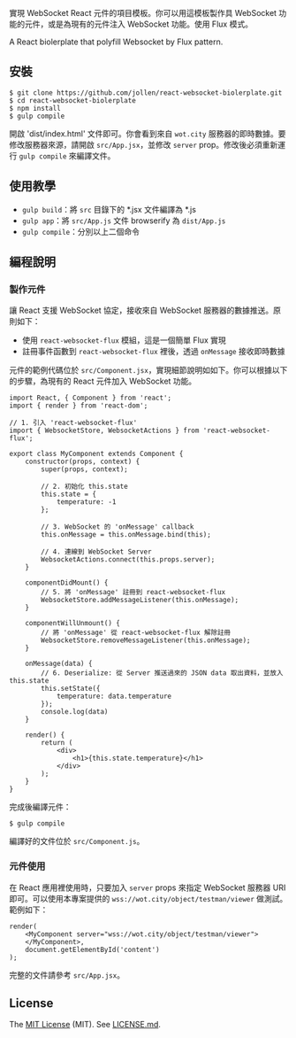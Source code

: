 
實現 WebSocket React 元件的項目模板。你可以用這模板製作具 WebSocket 功能的元件，或是為現有的元件注入 WebSocket 功能。使用 Flux 模式。

A React biolerplate that polyfill Websocket by Flux pattern.

## 安裝

```
$ git clone https://github.com/jollen/react-websocket-biolerplate.git
$ cd react-websocket-biolerplate
$ npm install
$ gulp compile
```

開啟 'dist/index.html' 文件即可。你會看到來自 ```wot.city``` 服務器的即時數據。要修改服務器來源，請開啟 ```src/App.jsx```，並修改 ```server``` prop。修改後必須重新運行 ```gulp compile``` 來編譯文件。

## 使用教學

* ```gulp build```：將 ```src``` 目錄下的 *.jsx 文件編譯為 *.js
* ```gulp app```：將 ```src/App.js``` 文件 browserify 為 ```dist/App.js```
* ```gulp compile```：分別以上二個命令

## 編程說明

### 製作元件

讓 React 支援 WebSocket 協定，接收來自 WebSocket 服務器的數據推送。原則如下：

* 使用 ```react-websocket-flux``` 模組，這是一個簡單 Flux 實現
* 註冊事件函數到 ```react-websocket-flux``` 裡後，透過 ```onMessage``` 接收即時數據

元件的範例代碼位於 ```src/Component.jsx```，實現細節說明如如下。你可以根據以下的步驟，為現有的 React 元件加入 WebSocket 功能。

```
import React, { Component } from 'react';
import { render } from 'react-dom';

// 1. 引入 'react-websocket-flux'
import { WebsocketStore, WebsocketActions } from 'react-websocket-flux';

export class MyComponent extends Component {
    constructor(props, context) {
        super(props, context);

        // 2. 初始化 this.state
        this.state = {
            temperature: -1
        };

        // 3. WebSocket 的 'onMessage' callback
        this.onMessage = this.onMessage.bind(this);

        // 4. 連線到 WebSocket Server
        WebsocketActions.connect(this.props.server);
    }

    componentDidMount() {
        // 5. 將 'onMessage' 註冊到 react-websocket-flux
        WebsocketStore.addMessageListener(this.onMessage);
    }

    componentWillUnmount() {
        // 將 'onMessage' 從 react-websocket-flux 解除註冊       
        WebsocketStore.removeMessageListener(this.onMessage);      
    }

    onMessage(data) {
        // 6. Deserialize: 從 Server 推送過來的 JSON data 取出資料，並放入 this.state
        this.setState({
            temperature: data.temperature
        });
        console.log(data)
    }

    render() {
        return (    
            <div>
                <h1>{this.state.temperature}</h1>
            </div>
        );
    }
}
```

完成後編譯元件：

```
$ gulp compile
```

編譯好的文件位於 ```src/Component.js```。

### 元件使用

在 React 應用裡使用時，只要加入 ```server``` props 來指定 WebSocket 服務器 URI 即可。可以使用本專案提供的 ```wss://wot.city/object/testman/viewer``` 做測試。範例如下：

```
render(
    <MyComponent server="wss://wot.city/object/testman/viewer">
    </MyComponent>,
    document.getElementById('content')
);
```

完整的文件請參考 ```src/App.jsx```。

## License

The [MIT License](http://www.opensource.org/licenses/MIT) (MIT). See [LICENSE.md](LICENSE.md).
